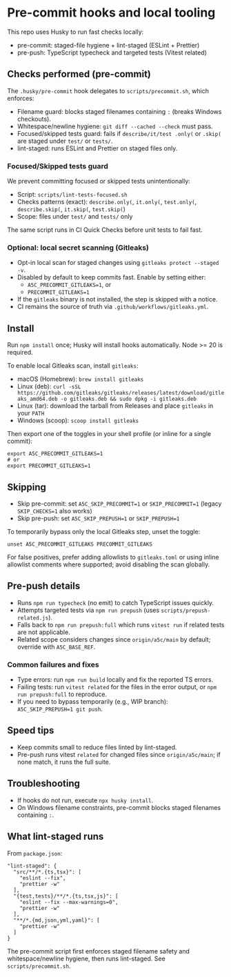 # Pre-commit hooks and local tooling

This repo uses Husky to run fast checks locally:

- pre-commit: staged-file hygiene + lint-staged (ESLint + Prettier)
- pre-push: TypeScript typecheck and targeted tests (Vitest related)

## Checks performed (pre-commit)

The `.husky/pre-commit` hook delegates to `scripts/precommit.sh`, which enforces:

- Filename guard: blocks staged filenames containing `:` (breaks Windows checkouts).
- Whitespace/newline hygiene: `git diff --cached --check` must pass.
- Focused/skipped tests guard: fails if `describe/it/test .only(` or `.skip(` are staged under `test/` or `tests/`.
- lint-staged: runs ESLint and Prettier on staged files only.

### Focused/Skipped tests guard

We prevent committing focused or skipped tests unintentionally:

- Script: `scripts/lint-tests-focused.sh`
- Checks patterns (exact): `describe.only(`, `it.only(`, `test.only(`, `describe.skip(`, `it.skip(`, `test.skip(`)
- Scope: files under `test/` and `tests/` only

The same script runs in CI Quick Checks before unit tests to fail fast.

### Optional: local secret scanning (Gitleaks)

- Opt-in local scan for staged changes using `gitleaks protect --staged -v`.
- Disabled by default to keep commits fast. Enable by setting either:
  - `A5C_PRECOMMIT_GITLEAKS=1`, or
  - `PRECOMMIT_GITLEAKS=1`
- If the `gitleaks` binary is not installed, the step is skipped with a notice.
- CI remains the source of truth via `.github/workflows/gitleaks.yml`.

## Install

Run `npm install` once; Husky will install hooks automatically. Node >= 20 is required.

To enable local Gitleaks scan, install `gitleaks`:

- macOS (Homebrew): `brew install gitleaks`
- Linux (deb): `curl -sSL https://github.com/gitleaks/gitleaks/releases/latest/download/gitleaks_amd64.deb -o gitleaks.deb && sudo dpkg -i gitleaks.deb`
- Linux (tar): download the tarball from Releases and place `gitleaks` in your `PATH`
- Windows (scoop): `scoop install gitleaks`

Then export one of the toggles in your shell profile (or inline for a single commit):

```
export A5C_PRECOMMIT_GITLEAKS=1
# or
export PRECOMMIT_GITLEAKS=1
```

## Skipping

- Skip pre-commit: set `A5C_SKIP_PRECOMMIT=1` or `SKIP_PRECOMMIT=1` (legacy `SKIP_CHECKS=1` also works)
- Skip pre-push: set `A5C_SKIP_PREPUSH=1` or `SKIP_PREPUSH=1`

To temporarily bypass only the local Gitleaks step, unset the toggle:

```
unset A5C_PRECOMMIT_GITLEAKS PRECOMMIT_GITLEAKS
```

For false positives, prefer adding allowlists to `gitleaks.toml` or using inline allowlist comments where supported; avoid disabling the scan globally.

## Pre-push details

- Runs `npm run typecheck` (no emit) to catch TypeScript issues quickly.
- Attempts targeted tests via `npm run prepush` (uses `scripts/prepush-related.js`).
- Falls back to `npm run prepush:full` which runs `vitest run` if related tests are not applicable.
- Related scope considers changes since `origin/a5c/main` by default; override with `A5C_BASE_REF`.

### Common failures and fixes

- Type errors: run `npm run build` locally and fix the reported TS errors.
- Failing tests: run `vitest related` for the files in the error output, or `npm run prepush:full` to reproduce.
- If you need to bypass temporarily (e.g., WIP branch): `A5C_SKIP_PREPUSH=1 git push`.

## Speed tips

- Keep commits small to reduce files linted by lint-staged.
- Pre-push runs vitest `related` for changed files since `origin/a5c/main`; if none match, it runs the full suite.

## Troubleshooting

- If hooks do not run, execute `npx husky install`.
- On Windows filename constraints, pre-commit blocks staged filenames containing `:`.

## What lint-staged runs

From `package.json`:

```
"lint-staged": {
  "src/**/*.{ts,tsx}": [
    "eslint --fix",
    "prettier -w"
  ],
  "{test,tests}/**/*.{ts,tsx,js}": [
    "eslint --fix --max-warnings=0",
    "prettier -w"
  ],
  "**/*.{md,json,yml,yaml}": [
    "prettier -w"
  ]
}
```

The pre-commit script first enforces staged filename safety and whitespace/newline hygiene, then runs lint-staged. See `scripts/precommit.sh`.
